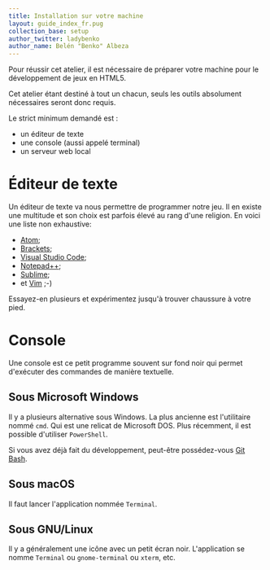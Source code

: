 ```yaml
---
title: Installation sur votre machine
layout: guide_index_fr.pug
collection_base: setup
author_twitter: ladybenko
author_name: Belén "Benko" Albeza
---
```


Pour réussir cet atelier, il est nécessaire de préparer votre machine pour le développement de jeux en HTML5.

Cet atelier étant destiné à tout un chacun, seuls les outils absolument nécessaires seront donc requis.

Le strict minimum demandé est :

- un éditeur de texte
- une console (aussi appelé terminal)
- un serveur web local

# Éditeur de texte

Un éditeur de texte va nous permettre de programmer notre jeu. Il en existe une multitude et son choix est parfois élevé au rang d'une religion. En voici une liste non exhaustive:

- [Atom](https://atom.io/);
- [Brackets](http://brackets.io/);
- [Visual Studio Code](https://code.visualstudio.com/);
- [Notepad++](https://notepad-plus-plus.org/);
- [Sublime](https://www.sublimetext.com/);
- et [Vim](http://www.vim.org/) ;-)

Essayez-en plusieurs et expérimentez jusqu'à trouver chaussure à votre pied.

# Console

Une console est ce petit programme souvent sur fond noir qui permet d'exécuter des commandes de manière textuelle.

## Sous Microsoft Windows

Il y a plusieurs alternative sous Windows. La plus ancienne est l'utilitaire nommé `cmd`. Qui est une relicat de Microsoft DOS. Plus récemment, il est possible d'utiliser `PowerShell`.

Si vous avez déjà fait du développement, peut-être possédez-vous [Git Bash](https://git-for-windows.github.io/).

## Sous macOS

Il faut lancer l'application nommée `Terminal`.

## Sous GNU/Linux

Il y a généralement une icône avec un petit écran noir. L'application se nomme `Terminal` ou `gnome-terminal` ou `xterm`, etc.
